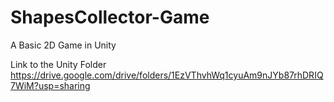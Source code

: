 # ShapesCollector-Game
A Basic 2D Game in Unity

Link to the Unity Folder 
https://drive.google.com/drive/folders/1EzVThvhWq1cyuAm9nJYb87rhDRIQ7WiM?usp=sharing
